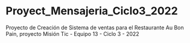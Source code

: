 # Proyect_Mensajeria_Ciclo3_2022
Proyecto de Creación de Sistema de ventas para el Restaurante Au Bon Pain, proyecto Misión Tic - Equipo 13 - Ciclo 3 - 2022
